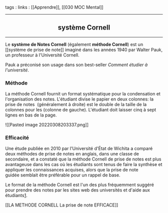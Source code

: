 tags : 
links : [[Apprendre]], [[030 MOC Mental]]

****

<h2 style="text-align: center;"> système Cornell </h2>

****

Le **système de Notes Cornell** (également **méthode Cornell**) est un [[système de prise de note]] imaginé dans les années 1940 par Walter Pauk, un professeur à l'Université Cornell.

Pauk a préconisé son usage dans son best-seller _Comment étudier à l'université_.

### Méthode

La méthode Cornell fournit un format systématique pour la condensation et l'organisation des notes. L'étudiant divise le papier en deux colonnes: la prise de notes  (généralement à droite) est le double de la taille de la colonnes pour les (colonne de gauche). L'étudiant doit laisser cinq à sept lignes en bas de la page.

![[Pasted image 20220308203337.png]]


### Efficacité
Une étude publiée en 2010 par l'Université d'État de Wichita a comparé deux méthodes de prise de notes en anglais, dans une classe de secondaire, et a constaté que la méthode Cornell de prise de notes est plus avantageuse dans les cas où les étudiants sont tenus de faire la synthèse et appliquer les connaissances acquises, alors que la prise de note guidée semblait être préférable pour un rappel de base.

Le format de la méthode Cornell est l'un des plus fréquemment suggéré pour prendre des notes par les sites web des universités et d'aide aux étudiants[1](https://fr.wikipedia.org/wiki/Syst%C3%A8me_de_notes_de_Cornell#cite_note-1).

[[LA METHODE CORNELL  La prise de note EFFICACE]]